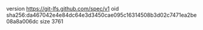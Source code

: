 version https://git-lfs.github.com/spec/v1
oid sha256:da467042e4e84dc64e3d3450cae095c16314508b3d02c7471ea2be08a8a006dc
size 3761

